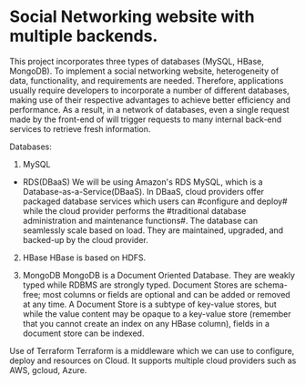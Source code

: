 # Social Networking website with multiple backends.

This project incorporates three types of databases (MySQL, HBase, MongoDB). To implement a social networking website, heterogeneity of data, functionality, and requirements are needed. Therefore, applications usually require developers to incorporate a number of different databases, making use of their respective advantages to achieve better efficiency and performance. As a result, in a network of databases, even a single request made by the front-end of will trigger requests to many internal back-end services to retrieve fresh information.

Databases:
1. MySQL
- RDS(DBaaS)
We will be using Amazon's RDS MySQL, which is a Database-as-a-Service(DBaaS). In DBaaS, cloud providers offer packaged database services which users can #configure and deploy# while the cloud provider performs the #traditional database administration and maintenance functions#. The database can seamlessly scale based on load. They are maintained, upgraded, and backed-up by the cloud provider.

2. HBase
HBase is based on HDFS.

3. MongoDB
MongoDB is a Document Oriented Database. They are weakly typed while RDBMS are strongly typed. Document Stores are schema-free; most columns or fields are optional and can be added or removed at any time. A Document Store is a subtype of key-value stores, but while the value content may be opaque to a key-value store (remember that you cannot create an index on any HBase column), fields in a document store can be indexed. 


Use of Terraform
Terraform is a middleware which we can use to configure, deploy and resources on Cloud. It supports multiple cloud providers such as AWS, gcloud, Azure.
